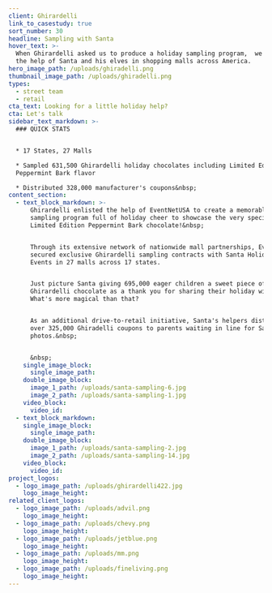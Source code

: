 ```yaml
---
client: Ghirardelli
link_to_casestudy: true
sort_number: 30
headline: Sampling with Santa
hover_text: >-
  When Ghirardelli asked us to produce a holiday sampling program,  we enlisted
  the help of Santa and his elves in shopping malls across America.
hero_image_path: /uploads/ghiradelli.png
thumbnail_image_path: /uploads/ghiradelli.png
types:
  - street team
  - retail
cta_text: Looking for a little holiday help?
cta: Let's talk
sidebar_text_markdown: >-
  ### QUICK STATS


  * 17 States, 27 Malls

  * Sampled 631,500 Ghirardelli holiday chocolates including Limited Edition
  Peppermint Bark flavor

  * Distributed 328,000 manufacturer's coupons&nbsp;
content_section:
  - text_block_markdown: >-
      Ghirardelli enlisted the help of EventNetUSA to create a memorable
      sampling program full of holiday cheer to showcase the very special
      Limited Edition Peppermint Bark chocolate!&nbsp;


      Through its extensive network of nationwide mall partnerships, EventNetUSA
      secured exclusive Ghirardelli sampling contracts with Santa Holiday Photo
      Events in 27 malls across 17 states.


      Just picture Santa giving 695,000 eager children a sweet piece of
      Ghirardelli chocolate as a thank you for sharing their holiday wishes.
      What's more magical than that?


      As an additional drive-to-retail initiative, Santa's helpers distributed
      over 325,000 Ghiradelli coupons to parents waiting in line for Santa
      photos.&nbsp;


      &nbsp;
    single_image_block:
      single_image_path:
    double_image_block:
      image_1_path: /uploads/santa-sampling-6.jpg
      image_2_path: /uploads/santa-sampling-1.jpg
    video_block:
      video_id:
  - text_block_markdown:
    single_image_block:
      single_image_path:
    double_image_block:
      image_1_path: /uploads/santa-sampling-2.jpg
      image_2_path: /uploads/santa-sampling-14.jpg
    video_block:
      video_id:
project_logos:
  - logo_image_path: /uploads/ghirardelli422.jpg
    logo_image_height:
related_client_logos:
  - logo_image_path: /uploads/advil.png
    logo_image_height:
  - logo_image_path: /uploads/chevy.png
    logo_image_height:
  - logo_image_path: /uploads/jetblue.png
    logo_image_height:
  - logo_image_path: /uploads/mm.png
    logo_image_height:
  - logo_image_path: /uploads/fineliving.png
    logo_image_height:
---
```

